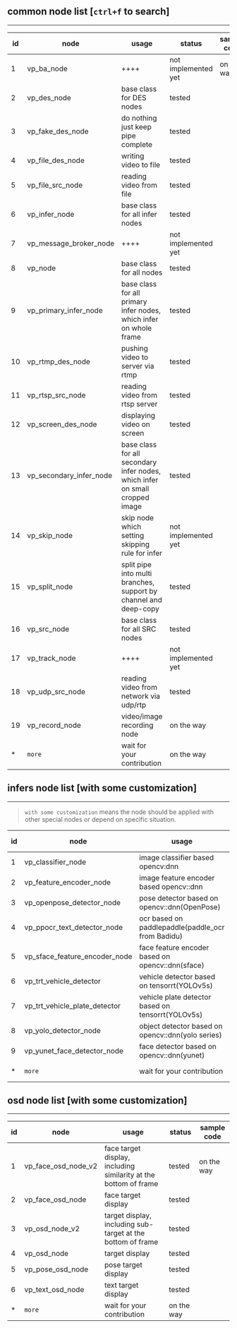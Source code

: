 
## common node list [`ctrl+f` to search] ##
-------

|  id  |  node                    | usage        | status | sample code  |
|  --  |  ----                    | -----------  | ----   | -----------  |
|  1   |  vp_ba_node              | ++++         | not implemented yet | on the way       |
|  2   |  vp_des_node             | base class for DES nodes | tested |               |
|  3   |  vp_fake_des_node        | do nothing just keep pipe complete | tested |               |
|  4   |  vp_file_des_node        | writing video to file | tested |               |
|  5   |  vp_file_src_node        | reading video from file | tested |               |
|  6   |  vp_infer_node           | base class for all infer nodes | tested |               |
|  7   |  vp_message_broker_node  | ++++ | not implemented yet |               |
|  8   |  vp_node                 | base class for all nodes | tested |               |
|  9   |  vp_primary_infer_node   | base class for all primary infer nodes, which infer on whole frame | tested |               |
|  10  |  vp_rtmp_des_node        | pushing video to server via rtmp | tested |               |
|  11  |  vp_rtsp_src_node        | reading video from rtsp server | tested |               |
|  12  |  vp_screen_des_node      | displaying video on screen | tested |               |
|  13  |  vp_secondary_infer_node | base class for all secondary infer nodes, which infer on small cropped image | tested |               |
|  14  |  vp_skip_node            | skip node which setting skipping rule for infer | not implemented yet |               |
|  15  |  vp_split_node           | split pipe into multi branches, support by channel and deep-copy | tested |               |
|  16  |  vp_src_node             | base class for all SRC nodes | tested |               |
|  17  |  vp_track_node           | ++++ | not implemented yet |
|  18  |  vp_udp_src_node         | reading video from network via udp/rtp | tested |               |
|  19  |  vp_record_node          | video/image recording node | on the way |               |
|  *   |  `more`                  | wait for your contribution | on the way |               |

## infers node list [with some customization] ##
-------
> `with some customization` means the node should be applied with other special nodes or depend on specific situation.

|  id  |  node                           | usage        | status | sample code  |
|  --  |  ----                           | -----------  | ----   | -----------  |
|  1   |  vp_classifier_node             | image classifier based opencv:dnn | tested         | on the way       |
|  2   |  vp_feature_encoder_node        | image feature encoder based opencv::dnn | on the way         |               |
|  3   |  vp_openpose_detector_node      | pose detector based on opencv::dnn(OpenPose) | tested         |               |
|  4   |  vp_ppocr_text_detector_node    | ocr based on paddlepaddle(paddle_ocr from Badidu) | tested         |               |
|  5   |  vp_sface_feature_encoder_node  | face feature encoder based on opencv::dnn(sface) | tested         |               |
|  6   |  vp_trt_vehicle_detector        | vehicle detector based on tensorrt(YOLOv5s) | tested         |               |
|  7   |  vp_trt_vehicle_plate_detector  | vehicle plate detector based on tensorrt(YOLOv5s) | tested         |               |
|  8   |  vp_yolo_detector_node          | object detector based on opencv::dnn(yolo series) | tested         |               |
|  9   |  vp_yunet_face_detector_node    | face detector based on opencv::dnn(yunet) | tested         |               |
|  *   |  `more`                         | wait for your contribution | on the way         |               |


## osd node list [with some customization] ##
-------

|  id  |  node                    | usage        | status | sample code  |
|  --  |  ----                    | -----------  | ----   | -----------  |
|  1   |  vp_face_osd_node_v2     | face target display, including similarity at the bottom of frame | tested         | on the way       |
|  2   |  vp_face_osd_node        | face target display | tested         |               |
|  3   |  vp_osd_node_v2          | target display, including sub-target at the bottom of frame | tested         |               |
|  4   |  vp_osd_node             | target display | tested         |               |
|  5   |  vp_pose_osd_node        | pose target display | tested         |               |
|  6   |  vp_text_osd_node        | text target display | tested         |               |
|  *   |  `more`                  | wait for your contribution | on the way         |               |